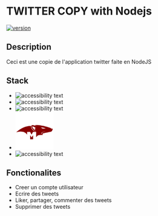 # TWITTER COPY with Nodejs

[![version](https://img.shields.io/badge/version-1.0.0-yellow.svg)](https://semver.org)

## Description
Ceci est une copie de l'application twitter faite en NodeJS

## Stack
* <img src="https://cdn.freebiesupply.com/logos/large/2x/nodejs-1-logo-png-transparent.png" width="100" alt="accessibility text">
* <img src="https://cdn.freebiesupply.com/logos/large/2x/pugpugjs-logo-png-transparent.png" width="100" alt="accessibility text">
* <img src="https://upload.wikimedia.org/wikipedia/commons/thumb/9/93/MongoDB_Logo.svg/2560px-MongoDB_Logo.svg.png" width="100" alt="accessibility text">
* <img src="https://raw.githubusercontent.com/github/explore/80688e429a7d4ef2fca1e82350fe8e3517d3494d/topics/mongoose/mongoose.png" width="100" alt="accessibility text">
* <img src="https://upload.wikimedia.org/wikipedia/commons/thumb/b/b2/Bootstrap_logo.svg/1280px-Bootstrap_logo.svg.png" width="100" alt="accessibility text">

## Fonctionalites
- Creer un compte utilisateur
- Ecrire des tweets
- Liker, partager, commenter des tweets
- Supprimer des tweets